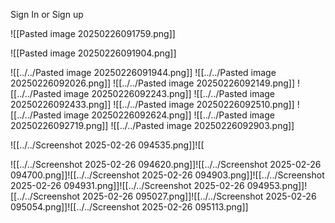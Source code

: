 Sign In or Sign up

![[Pasted image 20250226091759.png]]

![[Pasted image 20250226091904.png]]

![[../../Pasted image 20250226091944.png]]
![[../../Pasted image 20250226092026.png]]
![[../../Pasted image 20250226092149.png]]
![[../../Pasted image 20250226092243.png]]
![[../../Pasted image 20250226092433.png]]
![[../../Pasted image 20250226092510.png]]
![[../../Pasted image 20250226092624.png]]
![[../../Pasted image 20250226092719.png]]
![[../../Pasted image 20250226092903.png]]


![[../../Screenshot 2025-02-26 094535.png]]![[

![[../../Screenshot 2025-02-26 094620.png]]![[../../Screenshot 2025-02-26 094700.png]]![[../../Screenshot 2025-02-26 094903.png]]![[../../Screenshot 2025-02-26 094931.png]]![[../../Screenshot 2025-02-26 094953.png]]![[../../Screenshot 2025-02-26 095027.png]]![[../../Screenshot 2025-02-26 095054.png]]![[../../Screenshot 2025-02-26 095113.png]]